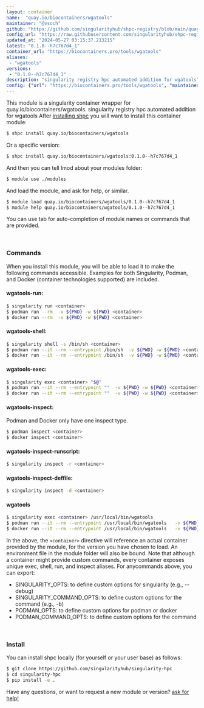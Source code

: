 ```yaml
---
layout: container
name:  "quay.io/biocontainers/wgatools"
maintainer: "@vsoch"
github: "https://github.com/singularityhub/shpc-registry/blob/main/quay.io/biocontainers/wgatools/container.yaml"
config_url: "https://raw.githubusercontent.com/singularityhub/shpc-registry/main/quay.io/biocontainers/wgatools/container.yaml"
updated_at: "2024-05-27 03:15:37.213215"
latest: "0.1.0--h7c767d4_1"
container_url: "https://biocontainers.pro/tools/wgatools"
aliases:
 - "wgatools"
versions:
 - "0.1.0--h7c767d4_1"
description: "singularity registry hpc automated addition for wgatools"
config: {"url": "https://biocontainers.pro/tools/wgatools", "maintainer": "@vsoch", "description": "singularity registry hpc automated addition for wgatools", "latest": {"0.1.0--h7c767d4_1": "sha256:d7eab7965f7ca4fe8c25f98b6382ab87abce14ac42eebc72d184150244a5cabb"}, "tags": {"0.1.0--h7c767d4_1": "sha256:d7eab7965f7ca4fe8c25f98b6382ab87abce14ac42eebc72d184150244a5cabb"}, "docker": "quay.io/biocontainers/wgatools", "aliases": {"wgatools": "/usr/local/bin/wgatools"}}
---
```


This module is a singularity container wrapper for quay.io/biocontainers/wgatools.
singularity registry hpc automated addition for wgatools
After [installing shpc](#install) you will want to install this container module:


```bash
$ shpc install quay.io/biocontainers/wgatools
```

Or a specific version:

```bash
$ shpc install quay.io/biocontainers/wgatools:0.1.0--h7c767d4_1
```

And then you can tell lmod about your modules folder:

```bash
$ module use ./modules
```

And load the module, and ask for help, or similar.

```bash
$ module load quay.io/biocontainers/wgatools/0.1.0--h7c767d4_1
$ module help quay.io/biocontainers/wgatools/0.1.0--h7c767d4_1
```

You can use tab for auto-completion of module names or commands that are provided.

<br>

### Commands

When you install this module, you will be able to load it to make the following commands accessible.
Examples for both Singularity, Podman, and Docker (container technologies supported) are included.

#### wgatools-run:

```bash
$ singularity run <container>
$ podman run --rm  -v ${PWD} -w ${PWD} <container>
$ docker run --rm  -v ${PWD} -w ${PWD} <container>
```

#### wgatools-shell:

```bash
$ singularity shell -s /bin/sh <container>
$ podman run --it --rm --entrypoint /bin/sh  -v ${PWD} -w ${PWD} <container>
$ docker run --it --rm --entrypoint /bin/sh  -v ${PWD} -w ${PWD} <container>
```

#### wgatools-exec:

```bash
$ singularity exec <container> "$@"
$ podman run --it --rm --entrypoint ""  -v ${PWD} -w ${PWD} <container> "$@"
$ docker run --it --rm --entrypoint ""  -v ${PWD} -w ${PWD} <container> "$@"
```

#### wgatools-inspect:

Podman and Docker only have one inspect type.

```bash
$ podman inspect <container>
$ docker inspect <container>
```

#### wgatools-inspect-runscript:

```bash
$ singularity inspect -r <container>
```

#### wgatools-inspect-deffile:

```bash
$ singularity inspect -d <container>
```


#### wgatools

```bash
$ singularity exec <container> /usr/local/bin/wgatools
$ podman run --it --rm --entrypoint /usr/local/bin/wgatools   -v ${PWD} -w ${PWD} <container> -c " $@"
$ docker run --it --rm --entrypoint /usr/local/bin/wgatools   -v ${PWD} -w ${PWD} <container> -c " $@"
```



In the above, the `<container>` directive will reference an actual container provided
by the module, for the version you have chosen to load. An environment file in the
module folder will also be bound. Note that although a container
might provide custom commands, every container exposes unique exec, shell, run, and
inspect aliases. For anycommands above, you can export:

 - SINGULARITY_OPTS: to define custom options for singularity (e.g., --debug)
 - SINGULARITY_COMMAND_OPTS: to define custom options for the command (e.g., -b)
 - PODMAN_OPTS: to define custom options for podman or docker
 - PODMAN_COMMAND_OPTS: to define custom options for the command

<br>

### Install

You can install shpc locally (for yourself or your user base) as follows:

```bash
$ git clone https://github.com/singularityhub/singularity-hpc
$ cd singularity-hpc
$ pip install -e .
```

Have any questions, or want to request a new module or version? [ask for help!](https://github.com/singularityhub/singularity-hpc/issues)